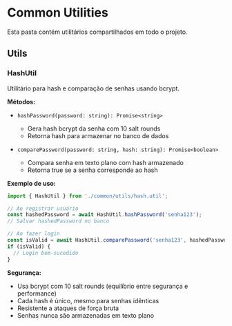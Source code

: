 # Common Utilities

Esta pasta contém utilitários compartilhados em todo o projeto.

## Utils

### HashUtil

Utilitário para hash e comparação de senhas usando bcrypt.

**Métodos:**

- `hashPassword(password: string): Promise<string>`
  - Gera hash bcrypt da senha com 10 salt rounds
  - Retorna hash para armazenar no banco de dados
  
- `comparePassword(password: string, hash: string): Promise<boolean>`
  - Compara senha em texto plano com hash armazenado
  - Retorna true se a senha corresponde ao hash

**Exemplo de uso:**

```typescript
import { HashUtil } from './common/utils/hash.util';

// Ao registrar usuário
const hashedPassword = await HashUtil.hashPassword('senha123');
// Salvar hashedPassword no banco

// Ao fazer login
const isValid = await HashUtil.comparePassword('senha123', hashedPassword);
if (isValid) {
  // Login bem-sucedido
}
```

**Segurança:**
- Usa bcrypt com 10 salt rounds (equilíbrio entre segurança e performance)
- Cada hash é único, mesmo para senhas idênticas
- Resistente a ataques de força bruta
- Senhas nunca são armazenadas em texto plano
